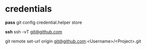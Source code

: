 credentials
===========
**pass**
git config credential.helper store

**ssh**
ssh -vT git@github.com  

git remote set-url origin git@github.com:\<Username>/\<Project>.git